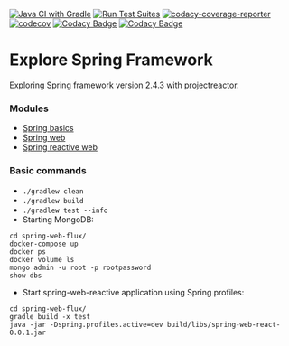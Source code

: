 [![Java CI with Gradle](https://github.com/felipegutierrez/explore-spring/actions/workflows/gradle.yml/badge.svg?branch=main)](https://github.com/felipegutierrez/explore-spring/actions/workflows/gradle.yml)
[![Run Test Suites](https://github.com/felipegutierrez/explore-spring/actions/workflows/codecov-test-suites.yml/badge.svg)](https://github.com/felipegutierrez/explore-spring/actions/workflows/codecov-test-suites.yml)
[![codacy-coverage-reporter](https://github.com/felipegutierrez/explore-spring/actions/workflows/codacy-coverage-reporter.yml/badge.svg)](https://github.com/felipegutierrez/explore-spring/actions/workflows/codacy-coverage-reporter.yml)
[![codecov](https://codecov.io/gh/felipegutierrez/explore-spring/branch/main/graph/badge.svg?token=GOUUP2T07P)](https://codecov.io/gh/felipegutierrez/explore-spring)
[![Codacy Badge](https://api.codacy.com/project/badge/Grade/9a331d3f2b594cdea7a1acfa78a98153)](https://app.codacy.com/gh/felipegutierrez/explore-spring?utm_source=github.com&utm_medium=referral&utm_content=felipegutierrez/explore-spring&utm_campaign=Badge_Grade_Settings)
[![Codacy Badge](https://app.codacy.com/project/badge/Coverage/06261b73b18f43038e1dc36cafa90ff4)](https://www.codacy.com/gh/felipegutierrez/explore-spring/dashboard?utm_source=github.com&amp;utm_medium=referral&amp;utm_content=felipegutierrez/explore-spring&amp;utm_campaign=Badge_Coverage)

# Explore Spring Framework

Exploring Spring framework version 2.4.3 with [projectreactor](https://projectreactor.io/).

### Modules

- [Spring basics](spring-basics)
- [Spring web](spring-web)
- [Spring reactive web](spring-web-react)

### Basic commands

- `./gradlew clean`
- `./gradlew build`
- `./gradlew test --info`
- Starting MongoDB:
```
cd spring-web-flux/
docker-compose up
docker ps
docker volume ls
mongo admin -u root -p rootpassword
show dbs
```
- Start spring-web-reactive application using Spring profiles:
```
cd spring-web-flux/
gradle build -x test
java -jar -Dspring.profiles.active=dev build/libs/spring-web-react-0.0.1.jar
```
